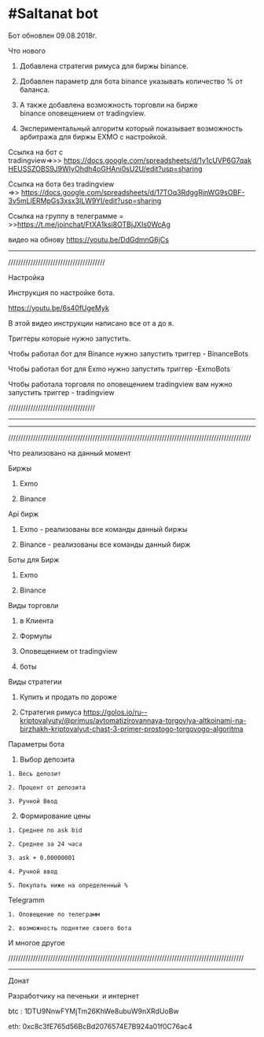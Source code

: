 #Saltanat bot
=====================

Бот обновлен 09.08.2018г.

Что нового

1. Добавлена стратегия римуса для биржы binance.

2. Добавлен параметр для бота binance указывать количество % от баланса.

3. А также добавлена возможность торговли на бирже binance оповещением от tradingview.

4. Экспериментальный алгоритм который показывает возможность арбитража для биржы EXMO с настройкой.



Ссылка на бот c tradingview=>>> https://docs.google.com/spreadsheets/d/1y1cUVP6G7qakHEUSSZOBS9J9WIyOhdh4oGHAni0sU2U/edit?usp=sharing

Ссылка на бота без tradingview =>> https://docs.google.com/spreadsheets/d/17TOq3RdggRjnWG9sOBF-3v5mLlERMpGs3xsx3ILW9YI/edit?usp=sharing

Ссылка на группу в телеграмме = >>https://t.me/joinchat/FtXA1ksi8OTBjJXIs0WcAg

видео на обнову https://youtu.be/DdGdmnG6jCs

***
///////////////////////////////////////

Настройка 

Инструкция по настройке бота.


https://youtu.be/6s40fUgeMyk


В этой видео инструкции написано все от а до я. 

Триггеры которые нужно запустить.

Чтобы работал бот для Binance нужно запустить триггер - BinanceBots

Чтобы работал бот для Exmo нужно запустить триггер -ExmoBots

Чтобы работала торговля по оповещением tradingview вам нужно запустить триггер - tradingview

///////////////////////////////////
***
***
//////////////////////////////////////////////////////////////////////////////////////////////////

Что реализовано на данный момент 

Биржы 

  1. Exmo 
  
  2. Binance
  
Api бирж

  1. Exmo - реализованы все команды данный биржы
  
  2. Binance - реализованы все команды данный бирж
  
Боты для Бирж 

  1. Exmo 
  
  2. Binance
  
Виды торговли

  1. в Клиента
  
  2. Формулы
  
  3. Оповещением от tradingview
  
  4. боты
  
Виды стратегии 

  1. Купить и продать по дороже 
  
  2. Стратегия римуса https://golos.io/ru--kriptovalyuty/@primus/avtomatizirovannaya-torgovlya-altkoinami-na-birzhakh-kriptovalyut-chast-3-primer-prostogo-torgovogo-algoritma
  
Параметры бота 

  1. Выбор депозита 
  
    1. Весь депозит 
    
    2. Процент от депозита
    
    3. Ручной Ввод
    
  2. Формирование цены 
  
    1. Среднее по ask bid
    
    2. Среднее за 24 часа
    
    3. ask + 0.00000001
    
    4. Ручной ввод
    
    5. Покупать ниже на определенный %
    
 Telegramm
 
    1. Оповещение по телеграмм 
    
    2. возможность поднятие своего бота 
    
    
 И многое другое 
 
///////////////////////////////////////////////////////////////////////////////////////////////

***
Донат

Разработчику на печеньки  и интернет 

btc : 1DTU9NnwFYMjTm26KhWe8ubuW9nXRdUoBw

eth: 0xc8c3fE765d56BcBd2076574E7B924a01f0C76ac4

